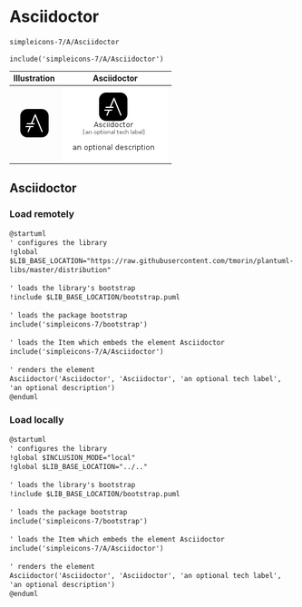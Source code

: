 # Asciidoctor


```text
simpleicons-7/A/Asciidoctor
```

```text
include('simpleicons-7/A/Asciidoctor')
```



| Illustration | Asciidoctor |
| :---: | :---: |
| ![illustration for Illustration](../../simpleicons-7/A/Asciidoctor.png) | ![illustration for Asciidoctor](../../simpleicons-7/A/Asciidoctor.Local.png) |




## Asciidoctor

### Load remotely
```plantuml
@startuml
' configures the library
!global $LIB_BASE_LOCATION="https://raw.githubusercontent.com/tmorin/plantuml-libs/master/distribution"

' loads the library's bootstrap
!include $LIB_BASE_LOCATION/bootstrap.puml

' loads the package bootstrap
include('simpleicons-7/bootstrap')

' loads the Item which embeds the element Asciidoctor
include('simpleicons-7/A/Asciidoctor')

' renders the element
Asciidoctor('Asciidoctor', 'Asciidoctor', 'an optional tech label', 'an optional description')
@enduml
```

### Load locally
```plantuml
@startuml
' configures the library
!global $INCLUSION_MODE="local"
!global $LIB_BASE_LOCATION="../.."

' loads the library's bootstrap
!include $LIB_BASE_LOCATION/bootstrap.puml

' loads the package bootstrap
include('simpleicons-7/bootstrap')

' loads the Item which embeds the element Asciidoctor
include('simpleicons-7/A/Asciidoctor')

' renders the element
Asciidoctor('Asciidoctor', 'Asciidoctor', 'an optional tech label', 'an optional description')
@enduml
```

